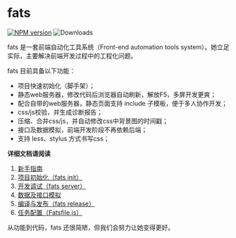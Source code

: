 # fats

[![NPM version](https://badge.fury.io/js/fats.svg)](http://badge.fury.io/js/fats)
![Downloads](https://img.shields.io/npm/dm/fats.svg)


fats 是一套前端自动化工具系统（Front-end automation tools system）。她立足实际，主要解决前端开发过程中的工程化问题。

fats 目前具备以下功能：

* 项目快速初始化（脚手架）；
* 静态web服务器，修改代码后浏览器自动刷新，解放F5，多屏开发更爽；
* 配合自带的web服务器，静态页面支持 include 子模板，便于多人协作开发；
* css/js校验，并生成诊断报告；
* 压缩、合并css/js，并自动修改css中背景图的时间戳；
* 接口及数据模拟，前端开发阶段不再依赖后端；    
* 支持 less、stylus 方式书写css；    


**详细文档请阅读**

1. [新手指南](./docs/getting-started.md)
2. [项目初始化（fats init）](./docs/fats-init.md)
2. [开发调试（fats server）](./docs/fats-server.md)
3. [数据及接口模拟](./docs/mock.md)
4. [编译与发布（fats release）](./docs/fats-release.md)
5. [任务配置（Fatsfile.js）](./docs/Fatsfile.md)


从功能到代码，fats 还很简陋，但我们会努力让她变得更好。



